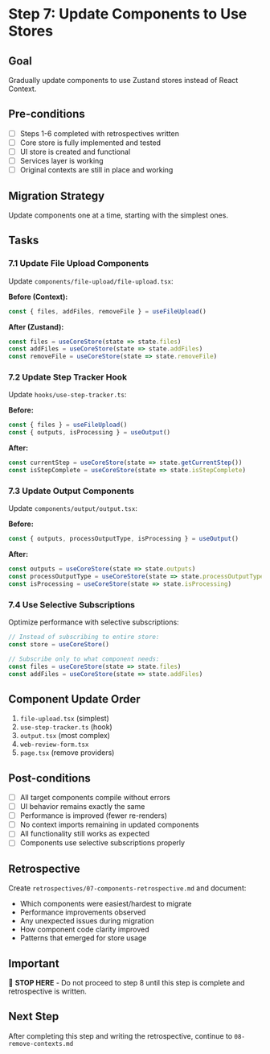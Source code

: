 # Step 7: Update Components to Use Stores

## Goal
Gradually update components to use Zustand stores instead of React Context.

## Pre-conditions
- [ ] Steps 1-6 completed with retrospectives written
- [ ] Core store is fully implemented and tested
- [ ] UI store is created and functional
- [ ] Services layer is working
- [ ] Original contexts are still in place and working

## Migration Strategy
Update components one at a time, starting with the simplest ones.

## Tasks

### 7.1 Update File Upload Components

Update `components/file-upload/file-upload.tsx`:

**Before (Context):**
```typescript
const { files, addFiles, removeFile } = useFileUpload()
```

**After (Zustand):**
```typescript
const files = useCoreStore(state => state.files)
const addFiles = useCoreStore(state => state.addFiles)  
const removeFile = useCoreStore(state => state.removeFile)
```

### 7.2 Update Step Tracker Hook

Update `hooks/use-step-tracker.ts`:

**Before:**
```typescript
const { files } = useFileUpload()
const { outputs, isProcessing } = useOutput()
```

**After:**
```typescript
const currentStep = useCoreStore(state => state.getCurrentStep())
const isStepComplete = useCoreStore(state => state.isStepComplete)
```

### 7.3 Update Output Components

Update `components/output/output.tsx`:

**Before:**
```typescript
const { outputs, processOutputType, isProcessing } = useOutput()
```

**After:**
```typescript
const outputs = useCoreStore(state => state.outputs)
const processOutputType = useCoreStore(state => state.processOutputType)
const isProcessing = useCoreStore(state => state.isProcessing)
```

### 7.4 Use Selective Subscriptions

Optimize performance with selective subscriptions:

```typescript
// Instead of subscribing to entire store:
const store = useCoreStore()

// Subscribe only to what component needs:
const files = useCoreStore(state => state.files)
const addFiles = useCoreStore(state => state.addFiles)
```

## Component Update Order
1. `file-upload.tsx` (simplest)
2. `use-step-tracker.ts` (hook)
3. `output.tsx` (most complex)
4. `web-review-form.tsx`
5. `page.tsx` (remove providers)

## Post-conditions
- [ ] All target components compile without errors
- [ ] UI behavior remains exactly the same
- [ ] Performance is improved (fewer re-renders)
- [ ] No context imports remaining in updated components
- [ ] All functionality still works as expected
- [ ] Components use selective subscriptions properly

## Retrospective
Create `retrospectives/07-components-retrospective.md` and document:
- Which components were easiest/hardest to migrate
- Performance improvements observed
- Any unexpected issues during migration
- How component code clarity improved
- Patterns that emerged for store usage

## Important
🛑 **STOP HERE** - Do not proceed to step 8 until this step is complete and retrospective is written.

## Next Step
After completing this step and writing the retrospective, continue to `08-remove-contexts.md`
